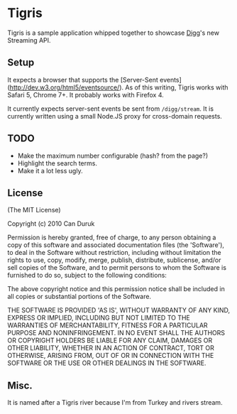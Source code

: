 Tigris
======

Tigris is a sample application whipped together to showcase [Digg](http://digg.com)'s new
Streaming API.

Setup
-----

It expects a browser that supports the [Server-Sent events]
(http://dev.w3.org/html5/eventsource/). As of
this writing, Tigris works with Safari 5, Chrome 7+. It probably works
with Firefox 4.

It currently expects server-sent events be sent from `/digg/stream`. It is
currently written using a small Node.JS proxy for cross-domain requests.

TODO
----

* Make the maximum number configurable (hash? from the page?)
* Highlight the search terms.
* Make it a lot less ugly.

License
-------

(The MIT License)

Copyright (c) 2010 Can Duruk

Permission is hereby granted, free of charge, to any person obtaining
a copy of this software and associated documentation files (the
'Software'), to deal in the Software without restriction, including
without limitation the rights to use, copy, modify, merge, publish,
distribute, sublicense, and/or sell copies of the Software, and to
permit persons to whom the Software is furnished to do so, subject to
the following conditions:

The above copyright notice and this permission notice shall be
included in all copies or substantial portions of the Software.

THE SOFTWARE IS PROVIDED 'AS IS', WITHOUT WARRANTY OF ANY KIND,
EXPRESS OR IMPLIED, INCLUDING BUT NOT LIMITED TO THE WARRANTIES OF
MERCHANTABILITY, FITNESS FOR A PARTICULAR PURPOSE AND NONINFRINGEMENT.
IN NO EVENT SHALL THE AUTHORS OR COPYRIGHT HOLDERS BE LIABLE FOR ANY
CLAIM, DAMAGES OR OTHER LIABILITY, WHETHER IN AN ACTION OF CONTRACT,
TORT OR OTHERWISE, ARISING FROM, OUT OF OR IN CONNECTION WITH THE
SOFTWARE OR THE USE OR OTHER DEALINGS IN THE SOFTWARE.

Misc.
-----

It is named after a Tigris river because I'm from Turkey and rivers stream.